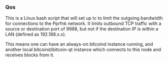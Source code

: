 ### Qos ###

This is a Linux bash script that will set up tc to limit the outgoing bandwidth for connections to the Pprfnk network. It limits outbound TCP traffic with a source or destination port of 9988, but not if the destination IP is within a LAN (defined as 192.168.x.x).

This means one can have an always-on bitcoind instance running, and another local bitcoind/bitcoin-qt instance which connects to this node and receives blocks from it.
